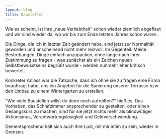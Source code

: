 ```yaml
---
layout: blog
title: Baustellen
---
```


Wie es scheint, ist ihre „neue Verliebtheit“ schon wieder ziemlich abgeflaut und wir sind wieder da, wo wir bis zum Ende letzten Jahres schon waren.

Die Dinge, die ich in letzter Zeit geändert habe, sind jetzt zur Normalität geworden und anscheinend nicht mehr reizvoll. Im Gegenteil: Meine Bestrebungen, Dinge einfach anzupacken, ohne lange nach ihrer Zustimmung zu fragen - was zunächst als ein Zeichen neuen Selbstbewusstseins begrüßt wurde - werden nunmehr eher kritisch bewertet.

Konkreter Anlass war die Tatsache, dass ich ohne sie zu fragen eine Firma beauftragt habe, uns ein Angebot für die Sanierung unserer Terrasse bzw den Umbau zu einem Wintergarten zu erstellen.

<her>"Wie viele Baustellen willst du denn noch aufreißen?"</her> hieß es. Das Vorhaben, das Schlafzimmer ansprechender zu gestalten, oder einen Gesangskurs zu machen, sind für sie jetzt nichts mehr als blindwütiger Aktionismus, Verantwortungslosigkeit und Geldverschwendung.

Dementsprechend hält sich auch ihre Lust, mit mir intim zu sein, wieder in Grenzen.
